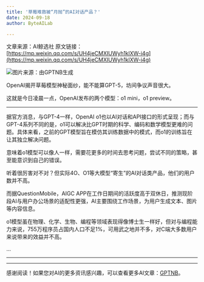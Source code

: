 ```yaml
---
title: '草莓难救被“月抛”的AI对话产品？'
date: 2024-09-18
author: ByteAILab

---
```


文章来源：AI鲸选社
原文链接：[https://mp.weixin.qq.com/s/UH4jeCMXIUWyh1klXW-i4g](https://mp.weixin.qq.com/s/UH4jeCMXIUWyh1klXW-i4g)

![图片来源：由GPTNB生成](http://www.jesonc.com/upload/8FD7B96F5E34993C64020C0DB54F4C00/1726282959013/FsF30qFYJTLgpS87gwy6aKl4H8TI.png)

OpenAI揭开草莓模型神秘面纱，能不能算GPT-5，坊间争议声音很大。

这就是今日凌晨一点，OpenAI发布的两个模型：o1 mini，o1 preview。

---


据官方消息，与GPT-4一样，OpenAI o1也以AI对话和API接口的形式呈现；而与GPT-4系列不同的是，o1可以解决比GPT时期的科学、编码和数学模型更难的问题。具体来看，之前的GPT模型旨在模仿其训练数据中的模式，而o1的训练旨在让其独立解决问题。

意味着o1模型可以像人一样，需要花更多的时间去思考问题，尝试不同的策略，甚至能意识到自己的错误。

听着很厉害对不对？但实际4O、O1等大模型“寄生”的AI对话类产品，他们的用户数并不高。

而据QuestionMobile，AIGC APP在工作日期间的活跃度高于双休日，推测现阶段AI与用户办公场景的适配性更强，AI主要围绕工作场景，为用户生成文本、图片等内容信息。

o1模型虽在物理、化学、生物、编程等领域表现得像博士生一样好，但对与编程能力来说，755万程序员占国内人口不足1%，可用武之地并不多，对C端大多数用户来说带来的效益并不高。

...

---
---
感谢阅读！如果您对AI的更多资讯感兴趣，可以查看更多AI文章：[GPTNB](https://gptnb.com)。